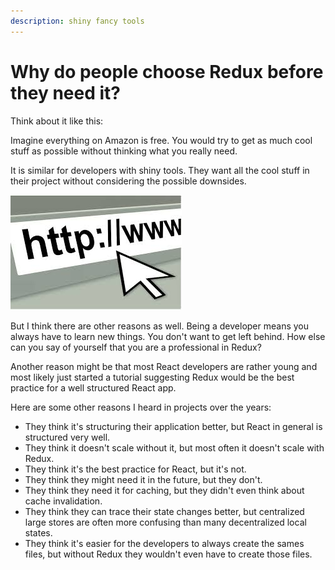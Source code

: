 ```yaml
---
description: shiny fancy tools
---
```


# Why do people choose Redux before they need it?

Think about it like this:

Imagine everything on Amazon is free. You would try to get as much cool stuff as possible without thinking what you really need. 

It is similar for developers with shiny tools. They want all the cool stuff in their project without considering the possible downsides.

![](.gitbook/assets/image%20%287%29.png)

But I think there are other reasons as well. Being a developer means you always have to learn new things. You don't want to get left behind. How else can you say of yourself that you are a professional in Redux?

Another reason might be that most React developers are rather young and most likely just started a tutorial suggesting Redux would be the best practice for a well structured React app.

Here are some other reasons I heard in projects over the years:

* They think it's structuring their application better, but React in general is structured very well.
* They think it doesn't scale without it, but most often it doesn't scale with Redux.
* They think it's the best practice for React, but it's not.
* They think they might need it in the future, but they don't.
* They think they need it for caching, but they didn't even think about cache invalidation.
* They think they can trace their state changes better, but centralized large stores are often more confusing than many decentralized local states.
* They think it's easier for the developers to always create the sames files, but without Redux they wouldn't even have to create those files.



